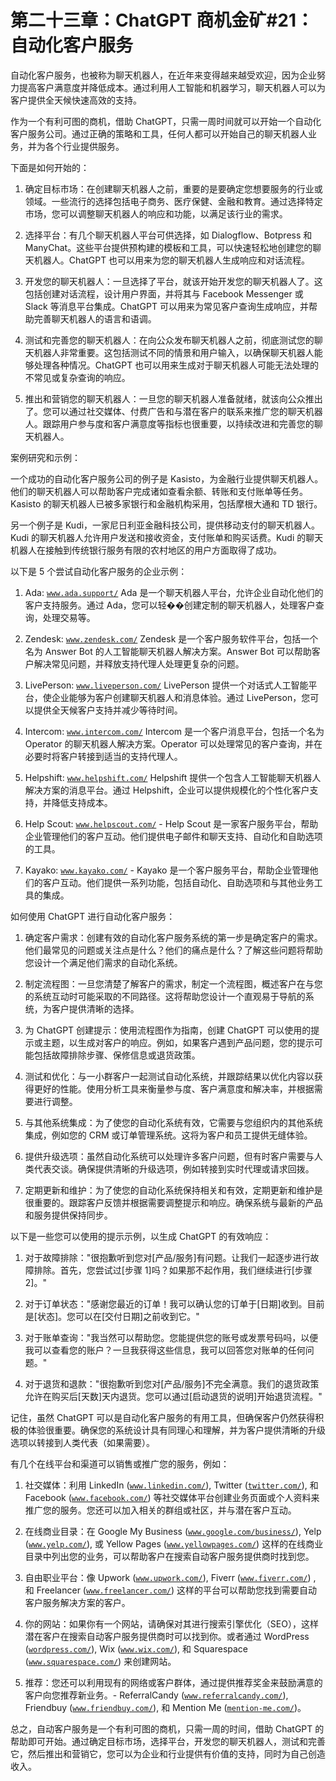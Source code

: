 



# 第二十三章：ChatGPT 商机金矿#21：自动化客户服务



自动化客户服务，也被称为聊天机器人，在近年来变得越来越受欢迎，因为企业努力提高客户满意度并降低成本。通过利用人工智能和机器学习，聊天机器人可以为客户提供全天候快速高效的支持。

作为一个有利可图的商机，借助 ChatGPT，只需一周时间就可以开始一个自动化客户服务公司。通过正确的策略和工具，任何人都可以开始自己的聊天机器人业务，并为各个行业提供服务。

下面是如何开始的：

1.  确定目标市场：在创建聊天机器人之前，重要的是要确定您想要服务的行业或领域。一些流行的选择包括电子商务、医疗保健、金融和教育。通过选择特定市场，您可以调整聊天机器人的响应和功能，以满足该行业的需求。

1.  选择平台：有几个聊天机器人平台可供选择，如 Dialogflow、Botpress 和 ManyChat。这些平台提供预构建的模板和工具，可以快速轻松地创建您的聊天机器人。ChatGPT 也可以用来为您的聊天机器人生成响应和对话流程。

1.  开发您的聊天机器人：一旦选择了平台，就该开始开发您的聊天机器人了。这包括创建对话流程，设计用户界面，并将其与 Facebook Messenger 或 Slack 等消息平台集成。ChatGPT 可以用来为常见客户查询生成响应，并帮助完善聊天机器人的语言和语调。

1.  测试和完善您的聊天机器人：在向公众发布聊天机器人之前，彻底测试您的聊天机器人非常重要。这包括测试不同的情景和用户输入，以确保聊天机器人能够处理各种情况。ChatGPT 也可以用来生成对于聊天机器人可能无法处理的不常见或复杂查询的响应。

1.  推出和营销您的聊天机器人：一旦您的聊天机器人准备就绪，就该向公众推出了。您可以通过社交媒体、付费广告和与潜在客户的联系来推广您的聊天机器人。跟踪用户参与度和客户满意度等指标也很重要，以持续改进和完善您的聊天机器人。

案例研究和示例：

一个成功的自动化客户服务公司的例子是 Kasisto，为金融行业提供聊天机器人。他们的聊天机器人可以帮助客户完成诸如查看余额、转账和支付账单等任务。Kasisto 的聊天机器人已被多家银行和金融机构采用，包括摩根大通和 TD 银行。

另一个例子是 Kudi，一家尼日利亚金融科技公司，提供移动支付的聊天机器人。Kudi 的聊天机器人允许用户发送和接收资金，支付账单和购买话费。Kudi 的聊天机器人在接触到传统银行服务有限的农村地区的用户方面取得了成功。

以下是 5 个尝试自动化客户服务的企业示例：

1.  Ada: [`www.ada.support/`](https://www.ada.support/) Ada 是一个聊天机器人平台，允许企业自动化他们的客户支持服务。通过 Ada，您可以轻��创建定制的聊天机器人，处理客户查询，处理交易等。

1.  Zendesk: [`www.zendesk.com/`](https://www.zendesk.com/) Zendesk 是一个客户服务软件平台，包括一个名为 Answer Bot 的人工智能聊天机器人解决方案。Answer Bot 可以帮助客户解决常见问题，并释放支持代理人处理更复杂的问题。

1.  LivePerson: [`www.liveperson.com/`](https://www.liveperson.com/) LivePerson 提供一个对话式人工智能平台，使企业能够为客户创建聊天机器人和消息体验。通过 LivePerson，您可以提供全天候客户支持并减少等待时间。

1.  Intercom: [`www.intercom.com/`](https://www.intercom.com/) Intercom 是一个客户消息平台，包括一个名为 Operator 的聊天机器人解决方案。Operator 可以处理常见的客户查询，并在必要时将客户转接到适当的支持代理人。

1.  Helpshift: [`www.helpshift.com/`](https://www.helpshift.com/) Helpshift 提供一个包含人工智能聊天机器人解决方案的消息平台。通过 Helpshift，企业可以提供规模化的个性化客户支持，并降低支持成本。

1.  Help Scout: [`www.helpscout.com/`](https://www.helpscout.com/) - Help Scout 是一家客户服务平台，帮助企业管理他们的客户互动。他们提供电子邮件和聊天支持、自动化和自助选项的工具。

1.  Kayako: [`www.kayako.com/`](https://www.kayako.com/) - Kayako 是一个客户服务平台，帮助企业管理他们的客户互动。他们提供一系列功能，包括自动化、自助选项和与其他业务工具的集成。

如何使用 ChatGPT 进行自动化客户服务：

1.  确定客户需求：创建有效的自动化客户服务系统的第一步是确定客户的需求。他们最常见的问题或关注点是什么？他们的痛点是什么？了解这些问题将帮助您设计一个满足他们需求的自动化系统。

1.  制定流程图：一旦您清楚了解客户的需求，制定一个流程图，概述客户在与您的系统互动时可能采取的不同路径。这将帮助您设计一个直观易于导航的系统，为客户提供清晰的选择。

1.  为 ChatGPT 创建提示：使用流程图作为指南，创建 ChatGPT 可以使用的提示或主题，以生成对客户的响应。例如，如果客户遇到产品问题，您的提示可能包括故障排除步骤、保修信息或退货政策。

1.  测试和优化：与一小群客户一起测试自动化系统，并跟踪结果以优化内容以获得更好的性能。使用分析工具来衡量参与度、客户满意度和解决率，并根据需要进行调整。

1.  与其他系统集成：为了使您的自动化系统有效，它需要与您组织内的其他系统集成，例如您的 CRM 或订单管理系统。这将为客户和员工提供无缝体验。

1.  提供升级选项：虽然自动化系统可以处理许多客户问题，但有时客户需要与人类代表交谈。确保提供清晰的升级选项，例如转接到实时代理或请求回拨。

1.  定期更新和维护：为了使您的自动化系统保持相关和有效，定期更新和维护是很重要的。跟踪客户反馈并根据需要调整提示和响应。确保系统与最新的产品和服务提供保持同步。

以下是一些您可以使用的提示示例，以生成 ChatGPT 的有效响应：

1.  对于故障排除："很抱歉听到您对[产品/服务]有问题。让我们一起逐步进行故障排除。首先，您尝试过[步骤 1]吗？如果那不起作用，我们继续进行[步骤 2]。"

1.  对于订单状态："感谢您最近的订单！我可以确认您的订单于[日期]收到。目前是[状态]。您可以在[交付日期]之前收到它。"

1.  对于账单查询："我当然可以帮助您。您能提供您的账号或发票号码吗，以便我可以查看您的账户？一旦我获得这些信息，我可以回答您对账单的任何问题。"

1.  对于退货和退款："很抱歉听到您对[产品/服务]不完全满意。我们的退货政策允许在购买后[天数]天内退货。您可以通过[启动退货的说明]开始退货流程。"

记住，虽然 ChatGPT 可以是自动化客户服务的有用工具，但确保客户仍然获得积极的体验很重要。确保您的系统设计具有同理心和理解，并为客户提供清晰的升级选项以转接到人类代表（如果需要）。

有几个在线平台和渠道可以销售或推广您的服务，例如：

1.  社交媒体：利用 LinkedIn ([`www.linkedin.com/`](https://www.linkedin.com/)), Twitter ([`twitter.com/`](https://twitter.com/)), 和 Facebook ([`www.facebook.com/`](https://www.facebook.com/)) 等社交媒体平台创建业务页面或个人资料来推广您的服务。您还可以加入相关的群组或社区，并与潜在客户互动。

1.  在线商业目录：在 Google My Business ([`www.google.com/business/`](https://www.google.com/business/)), Yelp ([`www.yelp.com/`](https://www.yelp.com/)), 或 Yellow Pages ([`www.yellowpages.com/`](https://www.yellowpages.com/)) 这样的在线商业目录中列出您的业务，可以帮助客户在搜索自动客户服务提供商时找到您。

1.  自由职业平台：像 Upwork ([`www.upwork.com/`](https://www.upwork.com/)), Fiverr ([`www.fiverr.com/`](https://www.fiverr.com/)) , 和 Freelancer ([`www.freelancer.com/`](https://www.freelancer.com/)) 这样的平台可以帮助您找到需要自动客户服务解决方案的客户。

1.  你的网站：如果你有一个网站，请确保对其进行搜索引擎优化（SEO），这样潜在客户在搜索自动客户服务提供商时可以找到你。或者通过 WordPress ([`wordpress.com/`](https://wordpress.com/)), Wix ([`www.wix.com/`](https://www.wix.com/)), 和 Squarespace ([`www.squarespace.com/`](https://www.squarespace.com/)) 来创建网站。

1.  推荐：您还可以利用现有的网络或客户群体，通过提供推荐奖金来鼓励满意的客户向您推荐新业务。- ReferralCandy ([`www.referralcandy.com/`](https://www.referralcandy.com/)), Friendbuy ([`www.friendbuy.com/`](https://www.friendbuy.com/)), 和 Mention Me ([`mention-me.com/`](https://mention-me.com/))。

总之，自动客户服务是一个有利可图的商机，只需一周的时间，借助 ChatGPT 的帮助即可开始。通过确定目标市场，选择平台，开发您的聊天机器人，测试和完善它，然后推出和营销它，您可以为企业和行业提供有价值的支持，同时为自己创造收入。
